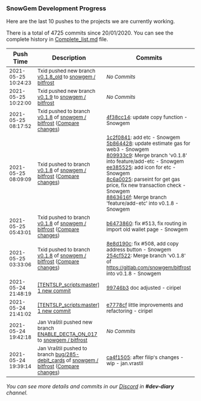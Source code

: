 
### SnowGem Development Progress

Here are the last 10 pushes to the projects we are currently working.

There is a total of 4725 commits since 20/01/2020. You can see the complete history in
 [Complete_list.md](Complete_list.md) file.

| Push Time | Description | Commits |
| --- | --- | --- |
| <sub>2021-05-25 10:24:23</sub> | <sub>Txid pushed new branch [v0\.1\.8\_old](https://gitlab.com/snowgem/bitfrost/commits/v0.1.8_old) to [snowgem / bitfrost](https://gitlab.com/snowgem/bitfrost)</sub> | <sub>_No Commits_</sub> |
| <sub>2021-05-25 10:22:00</sub> | <sub>Txid pushed new branch [v0\.1\.9](https://gitlab.com/snowgem/bitfrost/commits/v0.1.9) to [snowgem / bitfrost](https://gitlab.com/snowgem/bitfrost)</sub> | <sub>_No Commits_</sub> |
| <sub>2021-05-25 08:17:52</sub> | <sub>Txid pushed to branch [v0\.1\.8](https://gitlab.com/snowgem/bitfrost/commits/v0.1.8) of [snowgem / bitfrost](https://gitlab.com/snowgem/bitfrost) ([Compare changes](https://gitlab.com/snowgem/bitfrost/compare/8863616f22a90f32f50bc7fab4bb74c194690a21...4f38cc14d0584e48beae391aae8c711d1b5d98c3))</sub> | <sub>[4f38cc14](https://gitlab.com/snowgem/bitfrost/-/commit/4f38cc14d0584e48beae391aae8c711d1b5d98c3): update copy function - Snowgem</sub> |
| <sub>2021-05-25 08:09:09</sub> | <sub>Txid pushed to branch [v0\.1\.8](https://gitlab.com/snowgem/bitfrost/commits/v0.1.8) of [snowgem / bitfrost](https://gitlab.com/snowgem/bitfrost) ([Compare changes](https://gitlab.com/snowgem/bitfrost/compare/b647386046a75ba91bb467401d708c6fcd036d41...8863616f22a90f32f50bc7fab4bb74c194690a21))</sub> | <sub>[1c2f0841](https://gitlab.com/snowgem/bitfrost/-/commit/1c2f0841231269811d39d1e53d4ebb087295361d): add etc - Snowgem<br>[5b864428](https://gitlab.com/snowgem/bitfrost/-/commit/5b86442831d8c69fa5b834d25ea91aaa52041e16): update estimate gas for web3 - Snowgem<br>[809933c9](https://gitlab.com/snowgem/bitfrost/-/commit/809933c97c91dafdd9b1c09d66fd8b1dd38e11eb): Merge branch 'v0.1.8' into feature/add-etc - Snowgem<br>[ee385525](https://gitlab.com/snowgem/bitfrost/-/commit/ee385525354e45116a6625b85678d8820d72eb1b): add icon for etc - Snowgem<br>[8c6a0025](https://gitlab.com/snowgem/bitfrost/-/commit/8c6a0025153d79d515b46b6c97c2a05aa65a1330): parseint for get gas price, fix new transaction check - Snowgem<br>[8863616f](https://gitlab.com/snowgem/bitfrost/-/commit/8863616f22a90f32f50bc7fab4bb74c194690a21): Merge branch 'feature/add-etc' into v0.1.8 - Snowgem</sub> |
| <sub>2021-05-25 05:43:01</sub> | <sub>Txid pushed to branch [v0\.1\.8](https://gitlab.com/snowgem/bitfrost/commits/v0.1.8) of [snowgem / bitfrost](https://gitlab.com/snowgem/bitfrost) ([Compare changes](https://gitlab.com/snowgem/bitfrost/compare/254cf5225ce7db01cd2590ef35fcaf3b74daab29...b647386046a75ba91bb467401d708c6fcd036d41))</sub> | <sub>[b6473860](https://gitlab.com/snowgem/bitfrost/-/commit/b647386046a75ba91bb467401d708c6fcd036d41): fix #513, fix routing in import old wallet page - Snowgem</sub> |
| <sub>2021-05-25 03:33:06</sub> | <sub>Txid pushed to branch [v0\.1\.8](https://gitlab.com/snowgem/bitfrost/commits/v0.1.8) of [snowgem / bitfrost](https://gitlab.com/snowgem/bitfrost) ([Compare changes](https://gitlab.com/snowgem/bitfrost/compare/ef2d1b932ac7be317ba0f2aede23fce0070c4915...254cf5225ce7db01cd2590ef35fcaf3b74daab29))</sub> | <sub>[8e8d190c](https://gitlab.com/snowgem/bitfrost/-/commit/8e8d190c52bf27a4ef34bf7cf4ee26908353663a): fix #508, add copy address button - Snowgem<br>[254cf522](https://gitlab.com/snowgem/bitfrost/-/commit/254cf5225ce7db01cd2590ef35fcaf3b74daab29): Merge branch 'v0.1.8' of https://gitlab.com/snowgem/bitfrost into v0.1.8 - Snowgem</sub> |
| <sub>2021-05-24 21:48:19</sub> | <sub>[[TENTSLP_scripts:master] 1 new commit](https://github.com/ciripel/TENTSLP_scripts/commit/99746b37a38e3501cd63ab8a5c5954caa28e1ece)</sub> | <sub>[99746b3](https://github.com/ciripel/TENTSLP_scripts/commit/99746b37a38e3501cd63ab8a5c5954caa28e1ece) doc adjusted - ciripel</sub> |
| <sub>2021-05-24 21:41:02</sub> | <sub>[[TENTSLP_scripts:master] 1 new commit](https://github.com/ciripel/TENTSLP_scripts/commit/e7778cf54c48e275d37422e8921b37628e0ba6d8)</sub> | <sub>[e7778cf](https://github.com/ciripel/TENTSLP_scripts/commit/e7778cf54c48e275d37422e8921b37628e0ba6d8) little improvements and refactoring - ciripel</sub> |
| <sub>2021-05-24 19:42:18</sub> | <sub>Jan Vraštil pushed new branch [ENABLE\_DECTA\_ON\_017](https://gitlab.com/snowgem/bitfrost/commits/ENABLE_DECTA_ON_017) to [snowgem / bitfrost](https://gitlab.com/snowgem/bitfrost)</sub> | <sub>_No Commits_</sub> |
| <sub>2021-05-24 19:39:14</sub> | <sub>Jan Vraštil pushed to branch [bug/285\-debit\_cards](https://gitlab.com/snowgem/bitfrost/commits/bug/285-debit_cards) of [snowgem / bitfrost](https://gitlab.com/snowgem/bitfrost) ([Compare changes](https://gitlab.com/snowgem/bitfrost/compare/f3aac74d3ba487cf000e4462dc331dd6db26c9d8...ca4f150558105ae78229fdd6ed254af4b95859df))</sub> | <sub>[ca4f1505](https://gitlab.com/snowgem/bitfrost/-/commit/ca4f150558105ae78229fdd6ed254af4b95859df): after filip's changes - wip - jan.vrastil</sub> |

_You can see more details and commits in our [Discord](https://discord.gg/zumGnbg) in **#dev-diary** channel._
